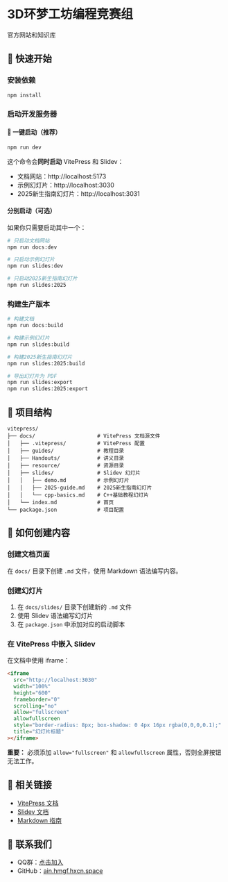 # 3D环梦工坊编程竞赛组

官方网站和知识库

## 🚀 快速开始

### 安装依赖
```bash
npm install
```

### 启动开发服务器

#### 🚀 一键启动（推荐）
```bash
npm run dev
```
这个命令会**同时启动** VitePress 和 Slidev：
- 文档网站：http://localhost:5173
- 示例幻灯片：http://localhost:3030
- 2025新生指南幻灯片：http://localhost:3031

#### 分别启动（可选）
如果你只需要启动其中一个：

```bash
# 只启动文档网站
npm run docs:dev

# 只启动示例幻灯片
npm run slides:dev

# 只启动2025新生指南幻灯片
npm run slides:2025
```

### 构建生产版本

```bash
# 构建文档
npm run docs:build

# 构建示例幻灯片
npm run slides:build

# 构建2025新生指南幻灯片
npm run slides:2025:build

# 导出幻灯片为 PDF
npm run slides:export
npm run slides:2025:export
```

## 📁 项目结构

```
vitepress/
├── docs/                    # VitePress 文档源文件
│   ├── .vitepress/          # VitePress 配置
│   ├── guides/              # 教程目录
│   ├── Handouts/            # 讲义目录
│   ├── resource/            # 资源目录
│   ├── slides/              # Slidev 幻灯片
│   │   ├── demo.md          # 示例幻灯片
│   │   ├── 2025-guide.md    # 2025新生指南幻灯片
│   │   └── cpp-basics.md    # C++基础教程幻灯片
│   └── index.md             # 首页
└── package.json             # 项目配置
```

## 📝 如何创建内容

### 创建文档页面

在 `docs/` 目录下创建 `.md` 文件，使用 Markdown 语法编写内容。

### 创建幻灯片

1. 在 `docs/slides/` 目录下创建新的 `.md` 文件
2. 使用 Slidev 语法编写幻灯片
3. 在 `package.json` 中添加对应的启动脚本

### 在 VitePress 中嵌入 Slidev

在文档中使用 iframe：

```html
<iframe 
  src="http://localhost:3030"    
  width="100%" 
  height="600"    
  frameborder="0"  
  scrolling="no"
  allow="fullscreen"
  allowfullscreen
  style="border-radius: 8px; box-shadow: 0 4px 16px rgba(0,0,0,0.1);"  
  title="幻灯片标题" 
></iframe>
```

**重要：** 必须添加 `allow="fullscreen"` 和 `allowfullscreen` 属性，否则全屏按钮无法工作。

## 🔗 相关链接

- [VitePress 文档](https://vitepress.dev/)
- [Slidev 文档](https://sli.dev/)
- [Markdown 指南](https://www.markdownguide.org/)

## 📮 联系我们

- QQ群：[点击加入](https://qm.qq.com/q/ZlktjRUdqg)
- GitHub：[ain.hmgf.hxcn.space](https://ain.hmgf.hxcn.space)

